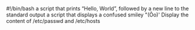 #!/bin/bash
 a script that prints “Hello, World”, followed by a new line to the standard output
 a script that displays a confused smiley "(Ôo)'
Display the content of /etc/passwd and /etc/hosts
